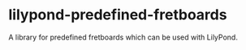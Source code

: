 lilypond-predefined-fretboards
==============================

A library for predefined fretboards which can be used with LilyPond.